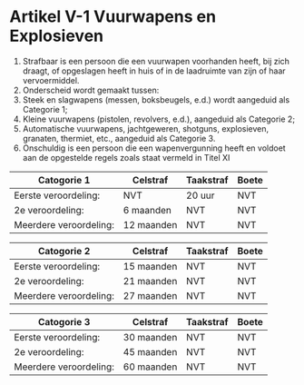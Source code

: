 # Artikel V-1 Vuurwapens en Explosieven

1. Strafbaar is een persoon die een vuurwapen voorhanden heeft, bij zich draagt, of opgeslagen heeft in huis of in de laadruimte van zijn of haar vervoermiddel.
2. Onderscheid wordt gemaakt tussen:
3. Steek en slagwapens (messen, boksbeugels, e.d.) wordt aangeduid als Categorie 1;
4. Kleine vuurwapens (pistolen, revolvers, e.d.), aangeduid als Categorie 2;
5. Automatische vuurwapens, jachtgeweren, shotguns, explosieven, granaten, thermiet, etc., aangeduid als Categorie 3.
6. Onschuldig is een persoon die een wapenvergunning heeft en voldoet aan de opgestelde regels zoals staat vermeld in Titel XI

| Catogorie 1 | Celstraf    | Taakstraf                     | Boete |
| ----------- | -------------| ------------------------------------ | ------------ |
| Eerste veroordeling:|   NVT    | 20 uur | NVT  |
| 2e veroordeling:     | 6 maanden | NVT | NVT  |
| Meerdere veroordeling:|  12 maanden | NVT | NVT  |

| Catogorie 2 | Celstraf    | Taakstraf                     | Boete |
| ----------- | -------------| ------------------------------------ | ------------ |
| Eerste veroordeling:|   15 maanden    | NVT | NVT  |
| 2e veroordeling:     | 21 maanden | NVT | NVT  |
| Meerdere veroordeling:|  27 maanden | NVT | NVT  |

| Catogorie 3 | Celstraf    | Taakstraf                     | Boete |
| ----------- | -------------| ------------------------------------ | ------------ |
| Eerste veroordeling:|   30 maanden    | NVT | NVT  |
| 2e veroordeling:     | 45 maanden | NVT | NVT  |
| Meerdere veroordeling:|  60 maanden | NVT | NVT  |
